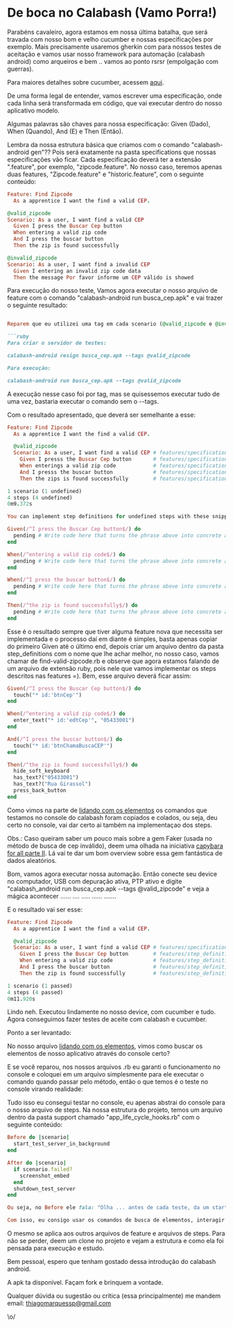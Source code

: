 # De boca no Calabash (Vamo Porra!)

Parabéns cavaleiro, agora estamos em nossa última batalha, que será travada com nosso bom e velho cucumber e nossas especificações por exemplo. Mais precisamente usaremos gherkin com  para nossos testes de aceitação e vamos usar nosso framework para automação (calabash android) como arqueiros e bem .. vamos ao ponto rsrsr (empolgação com guerras).

Para maiores detalhes sobre cucumber, acessem [aqui](https://cucumber.io/).

De uma forma legal de entender, vamos escrever uma especificação, onde cada linha será transformada em código, que vai executar dentro do nosso aplicativo modelo.

Algumas palavras são chaves para nossa especificação: Given (Dado), When (Quando), And (E) e Then (Então).

Lembra da nossa estrutura básica que criamos com o comando "calabash-android gen"?? Pois será exatamente na pasta specifications que nossas especificações vão ficar. Cada especificação deverá ter a extensão ".feature", por exemplo, "zipcode.feature". No nosso caso, teremos apenas duas features, "Zipcode.feature" e "historic.feature", com o seguinte conteúdo:

```ruby
Feature: Find Zipcode
  As a apprentice I want the find a valid CEP.

@valid_zipcode
Scenario: As a user, I want find a valid CEP
  Given I press the Buscar Cep button
  When entering a valid zip code
  And I press the buscar button
  Then the zip is found successfully

@invalid_zipcode
Scenario: As a user, I want find a invalid CEP
  Given I entering an invalid zip code data
  Then the message Por favor informe um CEP válido is showed
```
Para execução do nosso teste,
Vamos agora executar o nosso arquivo de feature com o comando "calabash-android run busca_cep.apk" e vai trazer o seguinte resultado:
```ruby

Reparem que eu utilizei uma tag em cada scenario (@valid_zipcode e @invalid_zipcode) para efeitos de querer executar apenas um scenario por vez. E falando em execução, uma vez que criamos nossa feature podemos fazer duas coisas: 1. Executar para que o próprio framework gere os "métodos pendentes de implementação" ou 2. gerar na mão. Geralmente eu gosto de executar para que ele mesmo crie, até mesmo pra ter certeza que eu não fiz nada de errado na escrita da feature. Para execução, navegar até a pasta cucumber e executar o comando:

```ruby
Para criar o servidor de testes:

calabash-android resign busca_cep.apk --tags @valid_zipcode

Para execução:

calabash-android run busca_cep.apk --tags @valid_zipcode
```

A execução nesse caso foi por tag, mas se quisessemos executar tudo de uma vez, bastaria executar o comando sem o --tags.

Com o resultado apresentado, que deverá ser semelhante a esse:

```ruby
Feature: Find Zipcode
  As a apprentice I want the find a valid CEP.

  @valid_zipcode
  Scenario: As a user, I want find a valid CEP # features/specifications/zipcode.feature:5
    Given I presss the Buscar Cep button       # features/specifications/zipcode.feature:6
    When enterings a valid zip code            # features/specifications/zipcode.feature:7
    And I presss the buscar button             # features/specifications/zipcode.feature:8
    Then the zips is found successfully        # features/specifications/zipcode.feature:9

1 scenario (1 undefined)
4 steps (4 undefined)
0m9.372s

You can implement step definitions for undefined steps with these snippets:

Given(/^I press the Buscar Cep button$/) do
  pending # Write code here that turns the phrase above into concrete actions
end

When(/^entering a valid zip code$/) do
  pending # Write code here that turns the phrase above into concrete actions
end

When(/^I press the buscar button$/) do
  pending # Write code here that turns the phrase above into concrete actions
end

Then(/^the zip is found successfully$/) do
  pending # Write code here that turns the phrase above into concrete actions
end
```

Esse é o resultado sempre que tiver alguma feature nova que necessita ser implementada e o processo daí em diante é simples, basta apenas copiar do primeiro Given até o último end, depois criar um arquivo dentro da pasta step_definitions com o nome que lhe achar melhor, no nosso caso, vamos chamar de find-valid-zipcode.rb e observe que agora estamos falando de um arquivo de extensão ruby, pois nele que vamos implementar os steps descritos nas features =). Bem, esse arquivo deverá ficar assim:

```ruby
Given(/^I press the Buscar Cep button$/) do
  touch("* id:'btnCep'")
end

When(/^entering a valid zip code$/) do
  enter_text("* id:'edtCep'", "05433001")
end

And(/^I press the buscar button$/) do
  touch("* id:'btnChamaBuscaCEP'")
end

Then(/^the zip is found successfully$/) do
  hide_soft_keyboard
  has_text?("05433001")
  has_text?("Rua Girassol")
  press_back_button
end
```
Como vimos na parte de [lidando com os elementos](https://github.com/thiagomarquessp/calabash_android_for_all/blob/master/lidando_com_elementos.md) os comandos que testamos no console do calabash foram copiados e colados, ou seja, deu certo no console, vai dar certo ai também na implementaçao dos steps.

Obs.: Caso queiram saber um pouco mais sobre a gem Faker (usada no método de busca de cep inválido), deem uma olhada na iniciativa [capybara for all parte II](https://github.com/thiagomarquessp/capybara_for_all_p2/blob/master/trabalhando_com_faker_generator.md). Lá vai te dar um bom overview sobre essa gem fantástica de dados aleatórios.

Bom, vamos agora executar nossa automação. Então conecte seu device no computador, USB com depuração ativa, PTP ativo e digite "calabash_android run busca_cep.apk --tags @valid_zipcode" e veja a mágica acontecer ......
....
.....
......
.......

E o resultado vai ser esse:

```ruby
Feature: Find Zipcode
  As a apprentice I want the find a valid CEP.

  @valid_zipcode
  Scenario: As a user, I want find a valid CEP # features/specifications/zipcode.feature:5
    Given I press the Buscar Cep button        # features/step_definitions/find-valid-zipcode.rb:1
    When entering a valid zip code             # features/step_definitions/find-valid-zipcode.rb:5
    And I press the buscar button              # features/step_definitions/find-valid-zipcode.rb:9
    Then the zip is found successfully         # features/step_definitions/find-valid-zipcode.rb:13

1 scenario (1 passed)
4 steps (4 passed)
0m11.920s
```

Lindo neh. Executou lindamente no nosso device, com cucumber e tudo. Agora conseguimos fazer testes de aceite com calabash e cucumber.


Ponto a ser levantado:

No nosso arquivo [lidando com os elementos](https://github.com/thiagomarquessp/calabash_android_for_all/blob/master/lidando_com_elementos.md), vimos como buscar os elementos de nosso aplicativo através do console certo?

E se você reparou, nos nossos arquivos .rb eu garanti o funcionamento no console e coloquei em um arquivo simplesmente para ele executar o comando quando passar pelo método, então o que temos é o teste no console virando realidade:

Tudo isso eu consegui testar no console, eu apenas abstrai do console para o nosso arquivo de steps. Na nossa estrutura do projeto, temos um arquivo dentro da pasta support chamado "app_life_cycle_hooks.rb" com o seguinte conteúdo:

```ruby
Before do |scenario|
  start_test_server_in_background
end

After do |scenario|
  if scenario.failed?
    screenshot_embed
  end
  shutdown_test_server
end

Ou seja, no Before ele fala: "Olha ... antes de cada teste, da um start no servidor com o comando start_test_server_in_background, o mesmo comando que a gente usa pra entrar no console =)" e no After ele fala "Se falhar, me tira um screenshot da tela pra eu ver onde ta o bug".

Com isso, eu consigo usar os comandos de busca de elementos, interagir com eles e se der pau, consigo um screenshot e mostrar pro Dev onde está o problema.
```
O mesmo se aplica aos outros arquivos de feature e arquivos de steps. Para não se perder, deem um clone no projeto e vejam a estrutura e como ela foi pensada para execução e estudo.

Bem pessoal, espero que tenham gostado dessa introdução do calabash android.

A apk ta disponível. Façam fork e brinquem a vontade.

Qualquer dúvida ou sugestão ou crítica (essa principalmente) me mandem email: thiagomarquessp@gmail.com

\o/
